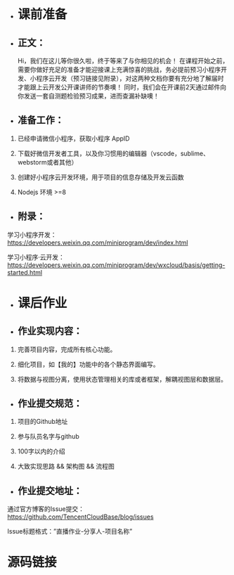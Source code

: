 - # 课前准备
- ## 正文：
     Hi，我们在这儿等你很久啦，终于等来了与你相见的机会！
在课程开始之前，需要你做好充足的准备才能迎接课上充满惊喜的挑战，务必提前预习小程序开发、小程序云开发（预习链接见附录），对这两种文档你要有充分地了解届时才能跟上云开发公开课讲师的节奏噢！
	同时，我们会在开课前2天通过邮件向你发送一套自测题检验预习成果，进而查漏补缺噢！

- ## 准备工作：
1. 已经申请微信小程序，获取小程序 AppID

2. 下载好微信开发者工具，以及你习惯用的编辑器（vscode，sublime、webstorm或者其他）

3. 创建好小程序云开发环境，用于项目的信息存储及开发云函数

4. Nodejs 环境 >=8

- ## 附录：

学习小程序开发：<https://developers.weixin.qq.com/miniprogram/dev/index.html>

学习小程序·云开发：<https://developers.weixin.qq.com/miniprogram/dev/wxcloud/basis/getting-started.html>


- # 课后作业
- ## 作业实现内容：
1.	完善项目内容，完成所有核心功能。

2.	细化项目，如【我的】功能中的各个静态界面编写。

3.	将数据与视图分离，使用状态管理相关的库或者框架，解耦视图层和数据层。

- ## 作业提交规范：
1.	项目的Github地址

2.	参与队员名字与github

3.	100字以内的介绍

4.	大致实现思路 && 架构图 && 流程图

- ## 作业提交地址：
通过官方博客的Issue提交：<https://github.com/TencentCloudBase/blog/issues>

Issue标题格式：”直播作业-分享人-项目名称”

# 源码链接
